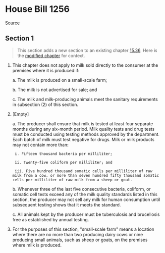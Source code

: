 # House Bill 1256

[Source](http://lawfilesext.leg.wa.gov/biennium/2021-22/Pdf/Bills/House%20Bills/1256.pdf)
## Section 1
> This section adds a new section to an existing chapter [15.36](/rcw/15_agriculture_and_marketing/15.036_milk_and_milk_products.md). Here is the [modified chapter](rcw/15_agriculture_and_marketing/15.036_milk_and_milk_products.md) for context.

1. This chapter does not apply to milk sold directly to the consumer at the premises where it is produced if:

    a. The milk is produced on a small-scale farm;

    b. The milk is not advertised for sale; and

    c. The milk and milk-producing animals meet the sanitary requirements in subsection (2) of this section.

2. [Empty]

    a. The producer shall ensure that milk is tested at least four separate months during any six-month period. Milk quality tests and drug tests must be conducted using testing methods approved by the department. Each batch of milk must test negative for drugs. Milk or milk products may not contain more than:

        i. Fifteen thousand bacteria per milliliter;

        ii. Twenty-five coliform per milliliter; and

        iii. Five hundred thousand somatic cells per milliliter of raw milk from a cow, or more than seven hundred fifty thousand somatic cells per milliliter of raw milk from a sheep or goat.

    b. Whenever three of the last five consecutive bacteria, coliform, or somatic cell tests exceed any of the milk quality standards listed in this section, the producer may not sell any milk for human consumption until subsequent testing shows that it meets the standard.

    c. All animals kept by the producer must be tuberculosis and brucellosis free as established by annual testing.

3. For the purposes of this section, "small-scale farm" means a location where there are no more than two producing dairy cows or nine producing small animals, such as sheep or goats, on the premises where milk is produced.

